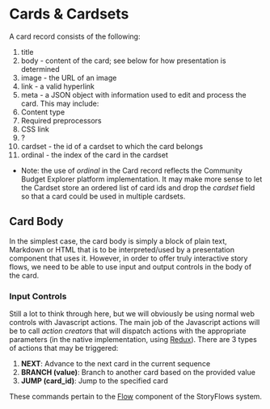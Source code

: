 # Cards & Cardsets
A card record consists of the following:

1. title
2. body - content of the card; see below for how presentation is determined
3. image - the URL of an image
4. link - a valid hyperlink
5. meta - a JSON object with information used to edit and process the card. This may include:
  1. Content type
  2. Required preprocessors
  3. CSS link
  4. ?
6. cardset - the id of a cardset to which the card belongs
7. ordinal - the index of the card in the cardset
  * Note: the use of _ordinal_ in the Card record reflects the Community Budget Explorer platform implementation. It may make more sense to let the Cardset store an ordered list of card ids and drop the _cardset_ field so that a card could be used in multiple cardsets.

## Card Body
In the simplest case, the card body is simply a block of plain text, Markdown or HTML that is to be interpreted/used by a presentation component that uses it. However, in order to offer truly interactive story flows, we need to be able to use input and output controls in the body of the card.

### Input Controls
Still a lot to think through here, but we will obviously be using normal web controls with Javascript actions. The main job of the Javascript actions will be to call _action creators_ that will dispatch actions with the appropriate parameters (in the native implementation, using [Redux](https://github.com/rackt/redux)). There are 3 types of actions that may be triggered:
1. __NEXT__: Advance to the next card in the current sequence
2. __BRANCH (value)__: Branch to another card based on the provided value
3. __JUMP (card_id)__: Jump to the specified card

These commands pertain to the [Flow](flow.md) component of the StoryFlows system.

